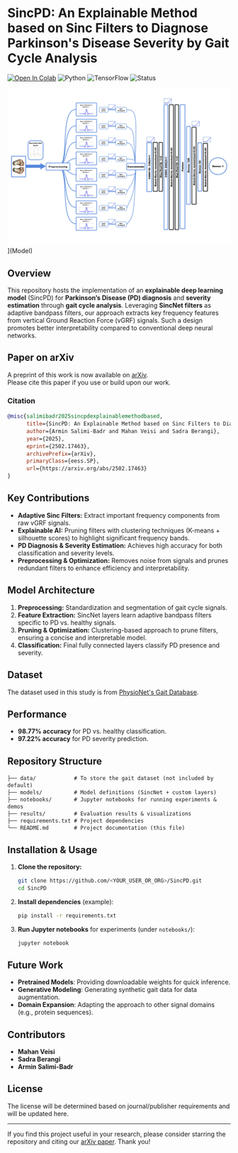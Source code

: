 
# SincPD: An Explainable Method based on Sinc Filters to Diagnose Parkinson's Disease Severity by Gait Cycle Analysis

[![Open In Colab](https://colab.research.google.com/assets/colab-badge.svg)](https://colab.research.google.com/drive/1V6HkhIrxScbJlf4KdTDLV_V4evYaQ8UN?usp=sharing)
![Python](https://img.shields.io/badge/Python-3.8-blue)
![TensorFlow](https://img.shields.io/badge/TensorFlow-%23FF6F00.svg?style=for-the-badge&logo=TensorFlow&logoColor=white)
![Status](https://img.shields.io/badge/status-active-green)


![Model](asset/Main_model_plot-1.png)](Model)

## Overview
This repository hosts the implementation of an **explainable deep learning model** (SincPD) for **Parkinson’s Disease (PD) diagnosis** and **severity estimation** through **gait cycle analysis**. Leveraging **SincNet filters** as adaptive bandpass filters, our approach extracts key frequency features from vertical Ground Reaction Force (vGRF) signals. Such a design promotes better interpretability compared to conventional deep neural networks.

## Paper on arXiv
A preprint of this work is now available on [arXiv](https://www.arxiv.org/abs/2502.17463).  
Please cite this paper if you use or build upon our work.

### Citation
```bibtex
@misc{salimibadr2025sincpdexplainablemethodbased,
      title={SincPD: An Explainable Method based on Sinc Filters to Diagnose Parkinson's Disease Severity by Gait Cycle Analysis}, 
      author={Armin Salimi-Badr and Mahan Veisi and Sadra Berangi},
      year={2025},
      eprint={2502.17463},
      archivePrefix={arXiv},
      primaryClass={eess.SP},
      url={https://arxiv.org/abs/2502.17463}
}
```

## Key Contributions
- **Adaptive Sinc Filters:** Extract important frequency components from raw vGRF signals.
- **Explainable AI:** Pruning filters with clustering techniques (K-means + silhouette scores) to highlight significant frequency bands.
- **PD Diagnosis & Severity Estimation:** Achieves high accuracy for both classification and severity levels.
- **Preprocessing & Optimization:** Removes noise from signals and prunes redundant filters to enhance efficiency and interpretability.

## Model Architecture
1. **Preprocessing:** Standardization and segmentation of gait cycle signals.  
2. **Feature Extraction:** SincNet layers learn adaptive bandpass filters specific to PD vs. healthy signals.  
3. **Pruning & Optimization:** Clustering-based approach to prune filters, ensuring a concise and interpretable model.  
4. **Classification:** Final fully connected layers classify PD presence and severity.

## Dataset
The dataset used in this study is from [PhysioNet's Gait Database](https://physionet.org/content/gaitpdb/1.0.0/).

## Performance
- **98.77% accuracy** for PD vs. healthy classification.
- **97.22% accuracy** for PD severity prediction.

## Repository Structure
```
├── data/            # To store the gait dataset (not included by default)
├── models/          # Model definitions (SincNet + custom layers)
├── notebooks/       # Jupyter notebooks for running experiments & demos
├── results/         # Evaluation results & visualizations
├── requirements.txt # Project dependencies
└── README.md        # Project documentation (this file)
```

## Installation & Usage
1. **Clone the repository:**
    ```bash
    git clone https://github.com/<YOUR_USER_OR_ORG>/SincPD.git
    cd SincPD
    ```
2. **Install dependencies** (example):
    ```bash
    pip install -r requirements.txt
    ```
3. **Run Jupyter notebooks** for experiments (under `notebooks/`):
    ```bash
    jupyter notebook
    ```

## Future Work
- **Pretrained Models**: Providing downloadable weights for quick inference.
- **Generative Modeling**: Generating synthetic gait data for data augmentation.
- **Domain Expansion**: Adapting the approach to other signal domains (e.g., protein sequences).

## Contributors
- **Mahan Veisi**
- **Sadra Berangi**
- **Armin Salimi-Badr**  

## License
The license will be determined based on journal/publisher requirements and will be updated here.

---

If you find this project useful in your research, please consider starring the repository and citing our [arXiv paper](https://www.arxiv.org/abs/2502.17463). Thank you!
